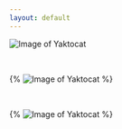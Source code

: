 ```yaml
---
layout: default
---
```


![Image of Yaktocat](https://octodex.github.com/images/yaktocat.png)

<br>

{% ![Image of Yaktocat](https://octodex.github.com/images/yaktocat.png) %}

<br>

{% ![Image of Yaktocat](https://octodex.github.com/images/yaktocat.png) %}

